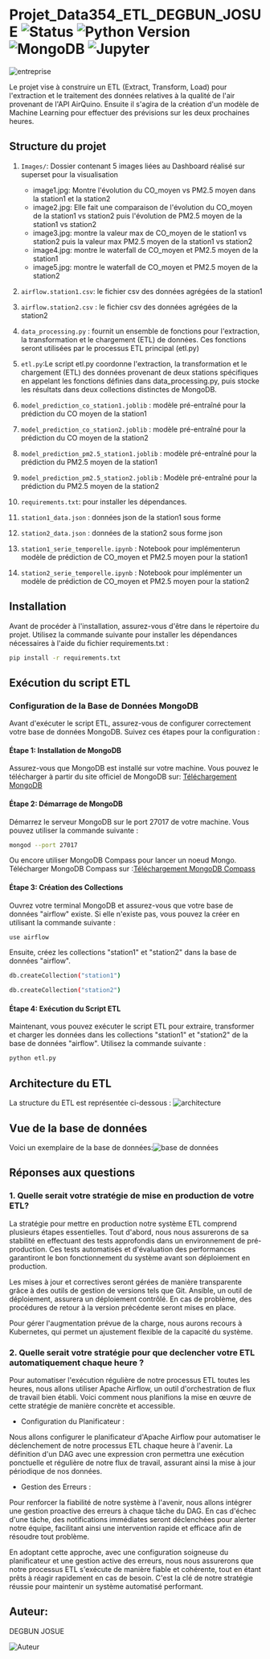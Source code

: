 # Projet_Data354_ETL_DEGBUN_JOSUE ![Status](https://img.shields.io/badge/status-stable-brightgreen) ![Python Version](https://img.shields.io/badge/python-3.11%20%7C%20%3E%3D3.6-blue) ![MongoDB](https://img.shields.io/badge/MongoDB-7.0-green) ![Jupyter](https://img.shields.io/badge/Jupyter-yes-brightgreen)

![entreprise](https://github.com/degbun/Projet_Data354_ETL_DEGBUN_JOSUE/blob/main/__pycache__/data354.png)

Le projet vise à construire un ETL (Extract, Transform, Load) pour l'extraction et le traitement des données relatives à la qualité de l'air provenant de l'API AirQuino. Ensuite il s'agira de la création d'un modèle de Machine Learning pour effectuer des prévisions sur les deux prochaines heures.

## Structure du projet
1. `Images/`:
    Dossier contenant 5 images liées au Dashboard réalisé sur superset pour la visualisation
   - image1.jpg: Montre l'évolution du CO_moyen vs PM2.5 moyen dans la station1 et la station2
   - image2.jpg: Elle fait une comparaison de l'évolution du CO_moyen de la station1 vs station2 puis l'évolution de PM2.5 moyen de la station1 vs station2
   - image3.jpg: montre la valeur max de CO_moyen de le station1 vs station2 puis la valeur max PM2.5 moyen de la station1 vs station2
   - image4.jpg: montre le waterfall de CO_moyen et PM2.5 moyen de la station1
   - image5.jpg: montre le waterfall de CO_moyen et PM2.5 moyen de la station2
     
2.  `airflow.station1.csv`: le fichier csv des données agrégées de la station1


3. `airflow.station2.csv`  :  le fichier csv des données agrégées de la station2

4. `data_processing.py` : fournit un ensemble de fonctions pour l'extraction, la transformation et le chargement (ETL) de données. Ces fonctions seront utilisées par le processus ETL principal (etl.py)

5.  `etl.py`:Le script etl.py coordonne l'extraction, la transformation et le chargement (ETL) des données provenant de deux stations spécifiques en appelant les fonctions définies dans data_processing.py, puis stocke les résultats dans deux collections distinctes de MongoDB.
   
6.  `model_prediction_co_station1.joblib` : modèle pré-entraîné pour la prédiction du CO moyen de la station1

7.  `model_prediction_co_station2.joblib` : modèle pré-entraîné pour la prédiction du CO moyen de la station2

8.  `model_prediction_pm2.5_station1.joblib` : modèle pré-entraîné pour la prédiction du PM2.5 moyen de la station1

9.  `model_prediction_pm2.5_station2.joblib` : Modèle pré-entraîné pour la prédiction du PM2.5 moyen de la station2

10.   `requirements.txt`: pour installer les dépendances.
    
11.  `station1_data.json` : données  json de la station1 sous forme

12. `station2_data.json` : données  de la station2 sous forme json

13.  `station1_serie_temporelle.ipynb` : Notebook pour implémenterun  modèle de prédiction de CO_moyen et PM2.5 moyen pour la station1

14. `station2_serie_temporelle.ipynb`  : Notebook pour implémenter un modèle de prédiction de CO_moyen et PM2.5 moyen pour la station2

## Installation
Avant de procéder à l'installation, assurez-vous d'être dans le répertoire du projet. Utilisez la commande suivante pour installer les dépendances nécessaires à l'aide du fichier requirements.txt :
```bash
pip install -r requirements.txt
```
## Exécution du script ETL
### Configuration de la Base de Données MongoDB
Avant d'exécuter le script ETL, assurez-vous de configurer correctement votre base de données MongoDB. Suivez ces étapes pour la configuration :

#### Étape 1: Installation de MongoDB
Assurez-vous que MongoDB est installé sur votre machine. Vous pouvez le télécharger à partir du site officiel de MongoDB sur: [Téléchargement MongoDB](https://www.mongodb.com/try/download/community)

#### Étape 2: Démarrage de MongoDB
Démarrez le serveur MongoDB sur le port 27017 de votre machine. Vous pouvez utiliser la commande suivante :
```bash
mongod --port 27017
```
Ou encore utiliser MongoDB Compass pour lancer un noeud Mongo. Télécharger MongoDB Compass sur :[Téléchargement MongoDB Compass](https://www.mongodb.com/try/download/shell)

#### Étape 3: Création des Collections
Ouvrez votre terminal MongoDB et assurez-vous que votre base de données "airflow" existe. Si elle n'existe pas, vous pouvez la créer en utilisant la commande suivante :
```bash
use airflow
```
Ensuite, créez les collections "station1" et "station2" dans la base de données "airflow".
```bash
db.createCollection("station1")
```
```bash
db.createCollection("station2")
```
#### Étape 4: Exécution du Script ETL
Maintenant, vous pouvez exécuter le script ETL pour extraire, transformer et charger les données dans les collections "station1" et "station2" de la base de données "airflow". Utilisez la commande suivante :
```bash
python etl.py
```
## Architecture du ETL
La structure du ETL est représentée ci-dessous :
![architecture](https://github.com/degbun/Projet_Data354_ETL_DEGBUN_JOSUE/blob/main/__pycache__/architecture.jpg)

## Vue de la base de données
Voici un exemplaire de la base de données:![base de données](https://github.com/degbun/Projet_Data354_ETL_DEGBUN_JOSUE/blob/main/__pycache__/bd_nosql.png)

## Réponses aux questions 
### 1. Quelle serait votre stratégie de mise en production de votre ETL?
La stratégie pour mettre en production notre système ETL comprend plusieurs étapes essentielles. Tout d'abord, nous nous assurerons de sa stabilité en effectuant des tests approfondis dans un environnement de pré-production. Ces tests automatisés et d'évaluation des performances garantiront le bon fonctionnement du système avant son déploiement en production.

Les mises à jour et correctives seront gérées de manière transparente grâce à des outils de gestion de versions tels que Git. Ansible, un outil de déploiement, assurera un déploiement contrôlé. En cas de problème, des procédures de retour à la version précédente seront mises en place.

Pour gérer l'augmentation prévue de la charge, nous aurons recours à Kubernetes, qui permet un ajustement flexible de la capacité du système.
### 2. Quelle serait votre stratégie pour que declencher votre ETL automatiquement chaque heure ?
Pour automatiser l'exécution régulière de notre processus ETL toutes les heures, nous allons utiliser Apache Airflow, un outil d'orchestration de flux de travail bien établi. Voici comment nous planifions la mise en œuvre de cette stratégie de manière concrète et accessible.

- Configuration du Planificateur :

Nous allons configurer le planificateur d'Apache Airflow pour automatiser le déclenchement de notre processus ETL chaque heure à l'avenir. La définition d'un DAG avec une expression cron permettra une exécution ponctuelle et régulière de notre flux de travail, assurant ainsi la mise à jour périodique de nos données.

- Gestion des Erreurs :

Pour renforcer la fiabilité de notre système à l'avenir, nous allons intégrer une gestion proactive des erreurs à chaque tâche du DAG. En cas d'échec d'une tâche, des notifications immédiates seront déclenchées pour alerter notre équipe, facilitant ainsi une intervention rapide et efficace afin de résoudre tout problème.

En adoptant cette approche, avec une configuration soigneuse du planificateur et une gestion active des erreurs, nous nous assurerons que notre processus ETL s'exécute de manière fiable et cohérente, tout en étant prêts à réagir rapidement en cas de besoin. C'est la clé de notre stratégie réussie pour maintenir un système automatisé performant.
							
## Auteur: 
DEGBUN JOSUE
 

 
![Auteur](https://github.com/degbun/Projet_Data354_ETL_DEGBUN_JOSUE/blob/main/__pycache__/moi-modified.png)
